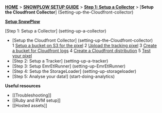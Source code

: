 [**HOME**](Home) > [**SNOWPLOW SETUP GUIDE**](Setting-up-SnowPlow) > [**Step 1: Setup a Collector**](setting-up-a-collector) > [**Setup the Cloudfront Collector**] (Setting-up-the-Cloudfront-collector)

[**Setup SnowPlow**](Setting-up-SnowPlow)  

[Step 1: Setup a Collector] (setting-up-a-collector)  

- [Setup the Cloudfront Collector] (setting-up-the-Cloudfront-collector)  
  1 [Setup a bucket on S3 for the pixel](1-Setup-a-bucket-on-S3-for-the-pixel)
  2 [Upload the tracking pixel](2-upload-the-tracking-pixel)
  3 [Create a bucket for Cloudfront logs](3-create-a-bucket-for-cloudfront-logs)
  4 [Create a Cloudfront distribution](4-create-a-cloudfront-distribution)
  5 [Test your pixel](5-test-your-pixel)
- [Step 2: Setup a Tracker] (setting-up-a-tracker)  
- [Step 3: Setup EmrEtlRunner] (setting-up-EmrEtlRunner)  
- [Step 4: Setup the StorageLoader] (setting-up-storageloader)  
- [Step 5: Analyse your data!] (start-doing-analytics)  

**Useful resources**  

- [[Troubleshooting]]  
- [[Ruby and RVM setup]]  
- [[Hosted assets]]  